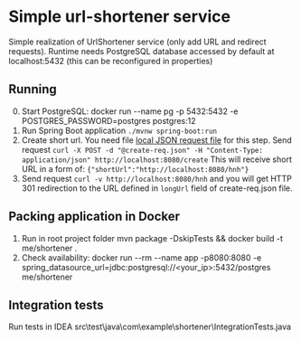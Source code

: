 # Simple url-shortener service
Simple realization of UrlShortener service (only add URL and redirect requests).
Runtime needs PostgreSQL database accessed by default at localhost:5432 (this can be reconfigured in properties) 

## Running
0. Start PostgreSQL: docker run --name pg -p 5432:5432 -e POSTGRES_PASSWORD=postgres postgres:12
1. Run Spring Boot application `./mvnw spring-boot:run`
2. Create short url. You need file [local JSON request file](./create-req.json) for this step. 
Send request `curl -X POST -d "@create-req.json" -H "Content-Type: application/json" http://localhost:8080/create`
This will receive short URL in a form of: `{"shortUrl":"http://localhost:8080/hnh"}`
3. Send request `curl -v http://localhost:8080/hnh` and you will get HTTP 301 redirection to the URL defined in `longUrl` field of create-req.json file.

## Packing application in Docker
1. Run in root project folder
 mvn package -DskipTests && docker build -t me/shortener .
2. Check availability: 
docker run --rm --name app -p8080:8080 -e spring_datasource_url=jdbc:postgresql://<your_ip>:5432/postgres me/shortener

## Integration tests
Run tests in IDEA
src\test\java\com\example\shortener\IntegrationTests.java